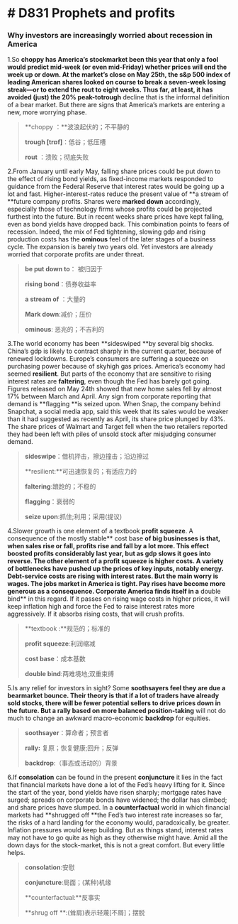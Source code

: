 # # D831  Prophets and profits
### **Why investors are increasingly worried about recession in America**
1.So **choppy **has America’s stockmarket been this year that only a fool would predict mid-­week (or even mid-­Friday) whether prices will end the week up or down. At the market’s close on May 25th, the s&p 500 index of leading American shares looked on course to break a seven­-week losing streak—or to extend the **rout** to eight weeks. Thus far, at least, it has avoided (just) the 20% peak­-to**­trough** decline that is the informal definition of a bear market. But there are signs that America’s markets are entering a new, more worrying phase.

> **choppy ：**波浪起伏的；不平静的
 > 
> **­trough [trɒf]**：低谷；低压槽
 > 
> **rout** ：溃败；彻底失败
 > 

2.From January until early May, falling share prices could be put down to the effect of rising bond yields, as fixed-­income markets responded to guidance from the Federal Reserve that interest rates would be going up a lot and fast. Higher-interest-rates reduce the present value of **a stream of **future company profits. Shares were **marked down**  accordingly, especially those of technology firms whose profits could be projected furthest into the future. But in recent weeks share prices have kept falling, even as bond yields have dropped back. This combination points to fears of recession. Indeed, the mix of Fed tightening, slowing gdp and rising production costs has the **ominous** feel of the later stages of a business cycle. The expansion is barely two years old. Yet investors are already worried that corporate profits are under threat.

> **be put down to**： 被归因于
 > 
> **rising bond**：债券收益率
 > 
> **a stream of** ：大量的
 > 
> **Mark down**:减价；压价
 > 
> **ominous**: 恶兆的；不吉利的
 > 

3.The world economy has been **sideswiped **by several big shocks. China’s gdp is likely to contract sharply in the current quarter, because of renewed lockdowns. Europe’s consumers are suffering a squeeze on purchasing power because of sky­high gas prices. America’s economy had seemed **resilient**. But parts of the economy that are sensitive to rising interest rates are **faltering**, even though the Fed has barely got going. Figures released on May 24th showed that new home sales fell by almost 17% between March and April. Any sign from corporate reporting that demand is **flagging **is seized upon. When Snap, the company behind Snapchat, a social­ media app, said this week that its sales would be weaker than it had suggested as recently as April, its share price plunged by 43%. The share prices of Walmart and Target fell when the two retailers reported they had been left with piles of unsold stock after misjudging consumer demand.

> **sideswipe**：借机抨击，擦边撞击；沿边擦过
 > 
> **resilient:**可迅速恢复的；有适应力的
 > 
> **faltering**:踉跄的；不稳的
 > 
> **flagging**：衰弱的
 > 
> **seize upon**:抓住;利用；采用(提议)
 > 

4.Slower growth is one element of a textbook **profit squeeze**. A consequence of the mostly stable** cost base **of big businesses is that, when sales rise or fall, profits rise and fall by a lot more. This effect boosted profits considerably last year, but as gdp slows it goes into reverse. The other element of a profit squeeze is higher costs. A variety of bottlenecks have pushed up the prices of key inputs, notably energy. Debt-­service costs are rising with interest rates. But the main worry is wages. The jobs market in America is tight. Pay rises have become more generous as a consequence. Corporate America finds itself in a** double bind** in this regard. If it passes on rising wage costs in higher prices, it will keep inflation high and force the Fed to raise interest rates more aggressively. If it absorbs rising costs, that will crush profits.

> **textbook :**规范的；标准的
 > 
> **profit squeeze**:利润缩减
 > 
> **cost base**：成本基数
 > 
> **double bind**:两难境地;双重束缚
 > 

5.Is any relief for investors in sight? Some **soothsayers **feel they are due a bear­market bounce. Their theory is that if a lot of traders have already sold stocks, there will be fewer potential sellers to drive prices down in the future. But a** rally **based on more balanced** position-taking** will not do much to change an awkward macro-economic **backdrop** for equities.

> **soothsayer**：算命者；预言者
 > 
> **rally:** 复原；恢复健康;回升；反弹
 > 
> **backdrop**:（事态或活动的）背景
 > 

6.If **consolation** can be found in the present **conjuncture** it lies in the fact that financial markets have done a lot of the Fed’s heavy lifting for it. Since the start of the year, bond yields have risen sharply; mortgage rates have surged; spreads on corporate bonds have widened; the dollar has climbed; and share prices have slumped. In a **counter­factual** world in which financial markets had **shrugged off **the Fed’s two interest ­rate increases so far, the risks of a hard landing for the economy would, paradoxically, be greater. Inflation pressures would keep building. But as things stand, interest rates may not have to go quite as high as they otherwise might have. Amid all the down days for the stock-market, this is not a great comfort. But every little helps.

> **consolation**:安慰
 > 
> **conjuncture**:局面；(某种)机缘
 > 
> **counter­factual:**反事实
 > 
> **shrug off **:(耸肩)表示轻蔑[不屑]；摆脱
 > 

